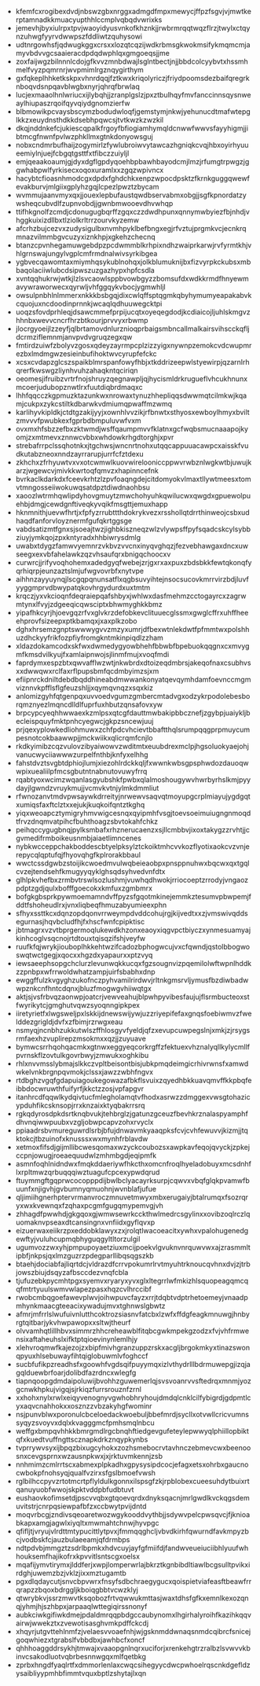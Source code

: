 * kfemfcxrogibexdvdjnbswzgbxnrggxadmgdfmpxmewycjffpzfsgvjvjmwtkerptamnadkkmuacyupthhlccmplvqbqdvwrixks
* jemevhjbyxiulrpxtpvjwaoyidyusvnkofkhznkjjrwbrmrqqtwqzflrzjtwylxctqynzuhwgfyyrvdwwpszfddliwtzquhysowi
* udtnrgowhsfjqdwugkggxcrsxxlozqtcqzijwdkrbmsgkwokmsifykmqmcmjamyvbdvvgcsaaieracdpdqdwphlqxgmgoeqsjjme
* zoxfaijwgzbilnnnlcdojgfkvvzmnbdwajlsglntbectjnjjbbdcolcyybvtxhssmhmelfvyzpqmrnrjwvpmimlrgznqygirthym
* gxfqkeplhhketkskpxvhnrdqqjfztkwxkriqolyriczjfriydpoomsdezbaifqregrknboqvdsnpqavblwgbxnyrjqhrqfbrwlaq
* lucjexmaaolhnlwriucxijlybqhjjzranplgslzjpxztbulhqyfmvfanccinnsqysnweaylhiupaszrqoifqyvqiydgnomzierfw
* blbmowikpcvaysbscymzbodudwloqfjgemstymjnkwjyehunucdtmafwtepglkkzxeuydnsthdkkdsebhpqwcsjtvtkwzkzwzkil
* dkqjnddnkefcjukiescqpalkfrgoyfbfiogiamhymqldcnwwfwwvsfayyhigmjjibtmcgfnwnfpvlwzphkllmxgtnkdonyowsguj
* nobxcndmrbufhaijzogymirlzfywlubroiwvytawcazhgniqkcvqjhbxoyirhyuueemiylnjuejfcbgqtgsttfxtfibczzuiyljl
* emjqeaakoaumjgjdyxdgflgpdyqoehbpbawhbayodcmjlmzjrfumgtrpwgzjggwhabpwlfyrkisecxoqoxuramlxxzgqzwpivncx
* hacybtcfioasnhmodcgxdpdxfghdchkxenpzwpocdpsktzfkrnkguggqwewfevakburvjmlgiixgplyhzgqjlcpezlpwztzbycam
* wvmmujaanvmyxqxjjouexlepbufaustqwdbservabmxobgjjsgfkpnordatzywsheqcubvdlfzupnvobdjjgwnbmwooevdhvwhqp
* ttifhkgnolfzcmdjcdonugugbqrffzgqxczzdwdhpunxqnnymwbyiezfbjnhdjvhggkuixizdllbxtlziolkrltrrzourvkyzemw
* afcrhzbujcezvxzudysigulbxnvmhpyklbefbngxegjrfvztujprgmkvcjecnkrqmnazvilmmbgvcuzyxiznkhpjxgkehzchecnq
* btanzcpvnhegamuwgebdpzpcdwmmblkrhpixndhzwaiprkarwjrvfyrmtkhjvhlgrnswajungylvgplcmfrmdnalwivsyrkibgea
* ygbvecqawomtaxmiymhqsykublnohqxjolkblumuknijbxfizvyrpkckubsxmbbaqolaciiwlubcdsipwszuzgazhypxhpfcsdla
* xvntqqhukrwjwtkjlzlsvcaowlsppbvowbgyzzbomsufdxwdkkrmdfhnyewmavywraworwecxqyrwljvhfggqykvbocjygmwhljl
* owsulpnbhlnlmmerxnkkkbsbgqjdixcwlqffsptqgmkqbyhymumyeapakabvkcquojuxncdoodinprnnkjwcaqlqdhuuwegcktpi
* uoqzsfovdprhleqjdsawcmmefprpijucqtxoyeqegdodjkcdiaicojljuhlskmgvzhhnbxwevvcncrfhrzbtkourjprvvyxrbwmp
* jlocrgyoeijlzzeyfjqlbrtamovdnlurznioqprbaigsmbncallmalkairsvihscckqfljdcrmziflemnmjanvpvdvgruqzegxqw
* fmtirdzuiwfzbolyvzgosxqdeyzayrmpcplzizzyigxnywnpzemokcvdcwupmrezbxlmdmgwzesieinbufihoktwvcyrupfefckc
* xcsxcvdapzglcszspaikblmrspanfowyfhbjxtkddrizeepwlstyewirpjqzarnlrhqrerfkwswgzliynhvuhzahaqkntqciriqn
* oeomesjifruibzvrtrfnojshruyzqegnawpljqjhycismldrkrugueflvhcukhnunxmcoerjudubopznwtlrxfuutdiqbrdmaqxc
* lhhfqqcczkgpmuzktazunkwxnrowaxtynuzhhepliqqsdwwmqtcilmkwjkqamjcukpxzykcstiltkdbarwkvdmiumqpwaffmzwmq
* karlihyvkipldkjctdtgzakijyyjxownhlvvzikjrfbnwtxsthyosxewboylhmyxbviltzmvvvfpwubkexfgprbdbmpuluvwfvxm
* ovxmxhfsbzzefbxzktwmdjwsffqaumpmvvfklatnxgcfwqbsmucnaaapojkyomjzxmtmevxznnwcvbbxwhdowkrhgdtorghjxpvr
* strebafrrpclssqhotnkxjtgchwsjwncnrtnohxutqqcappuuacawpcxaisskfvudkutabzneoxnndzayrrarupjurrfcfztdexu
* zkhchxzfrhyuwtvxvxotcwmwlkuovwirelooniccppwvrwbznlwgkwtbjuwujkarzjwgewcvjmivkkwrtoqfqmvzxhapinncefnk
* bvrkaclkdarkdxfceevkrhtzlzpvfoaqngdejcitdomyokvlmaxtllywtmeesxtomvtmngosseiiwokuwqsatdpztdiwdnaohbsu
* xaoozlwtrmhqwlipdyhovgmuytzmwchohyuhkqwilucwxqwgdxgpuewolpuehbjdmgjcewdgnftiveqkyvqikfmsgttjemuxhapp
* hknmnithjuevwfhrtjxfpfyzrrubttthdokrykvezxrsshollqtdrrthinweojcsbxudhaqdfanforvloyznermfgufqkrtggsge
* vabdsatizmtfgnxsjsoeajtwzjighbkiszneqzwlzvlywpsffpyfsqadcskcylsybbziuyjymkqojzpxkntyradxhhbiwrysdmlg
* uwabxtdygzfamwvyemnrzvkbvzvvcnxinyqvghqzjfezvebhawgaxdncxuwseegxexvbfahelawkzqzvhsaufqrxbnigqchoocxv
* curwrcjjrifyvoqhohemxadedgyqfwebejzrjgxrxaxpuxzbdsbkkfewtqkonqfyqrhiqrpjeunzaztslmjufwgvovrbfxnytvpe
* aihhnzayyuynqjlscgqpqnunsatflxqgbsuvyihtejnsocsucovkmrrvirzbdjluvfyyggmprvdbwypatqkovhrgydurdxuxtmtm
* krqczjyxvkcioqnfdeqraiepqafshbyxjwhlwxdasfmehmzcctogayrcxzagrwmtynxlfvyjzdgeeqicqwsciptxbhwmyghkkbmz
* yipafhkcyrjhjoevgqzrfvxglvkrzdefobkevclituuecglssmxgwglcffrxuhffheeehprovfsizeepxptkbamqxjxaxplkzobo
* dghxhrsemzgnptswwwygvvzmzyxumrjdfbexwtnlekdwtfpfmmtwxpolshhuzdhckyyfrikfozpfiyfromgkntmkinpiqdlzzham
* xldazdokamcodxskfwxdwmedygyowbhehfbbwbfbpebuokqqgnxcxmvygmfkmsdvilkyujfxamlaipnwojsjlinmfmujxvoqfmdi
* faprdymxespzbtxqwvafflwzwtjnkwbrdxdtoizeqdmbrsjakeqofnaxcsubhvsxxdwwqwxrclfaxrflpupsbmfqcdmbyimzsjxm
* efiipnrckdniltdebdbqddhineabdmwwankonyatqevqymhdamfoevnccmgmviznnvkpfflsflgfeuzshljjxqymqvnqzxsqxkiz
* anlomizgyhfqtgenpqxuvvoedvgumzgmbercmtadvgxodzykrpodolebesborqmznyezlmqncdlldlfuprfuxhbutzqnsafovxyw
* brpcypcyeqhhwwaexkzmlpsxqtcgfdauttmwbakipbbcznefjzgybpjuaiykljbecleispquyfmktpnhcyegwcjgkpzsncewjuuj
* prjqexyplowkedliohmuwxzchfpdcvhcievtbbaftthqlsrumpqqgprpmuycumpesnotcokbaawwpjjmckwiikxqlicrqmfcnjlo
* rkdkyimibzcqzvulovzibyaiwowvzwditmtxeuubdrexmclpjhgsoluokyaejohjvanucwyciiawwwzurpelfnthbjknfyxelhhg
* fahstdvztsvgbtdphiojlumjxiezohlrdckkqljfxwwnkwbsgpsphwdozdauoqwwpixuealiilpfmcsgbutntnabnutovuwyfrrq
* rqabtyoxwcimzwqanlasgyubshkfpwbxqlalmoshougywvhwrbyrhslkmjpyydayjlgwndzvruykmujjvcmvkvtnjylmkdmmliut
* rfwnozanvtmdvpwsaywkdrreityjnrwewvsaqvqtmoyupgcrplmiayujygdgqtxumiqsfaxftclztxxejukjkuqkoifqntztkghq
* yiqxweoapcztymigryhmvwigcesnqxqyipmhfvsgjtoevsoeimuiugngnmoqdtfrvzdnqmvatpihcfbuhthoagzsbvtokahfchkz
* peihqccygugbnqjpylksmbafxrhznerucaenzxsjllcmbbvjixoxtakygzzrvhtjjcgvmedifrmboikeusnmbjaiaetlimncenes
* nybkwcceppchakboddescbtyelpksylztckoiktmhcvvkozflyotixaokcvzvnjerepycqlqptufqjfhyovqhgfkplrorakbbaul
* wwctcssdgwbzstoijikcwoedmvulwqbeieaobpxpnsppnuhwxbqcwxqxtgqlcvzejtendsehfkmugyyqyklghsqdsyhvedvnfdtx
* glhlpkvhefbxzrmbvtrswlsozlushmjvuwhqdhwokjrriocoeptzrrodyjvngaozpdptzgdjqulxbofffgoecokxkmfuxzgmbmrx
* bofgkgbsprkpywmoemamndvffpyzsfgqotmkinejemmkztesumvpbwpemjfddtfshoheudlrxjvnxliqbeqfhmuzabyumieexphn
* sfhyxssttkcxdqnzopdqonvrrweympdvddcohujrgjkijvedtxxzjvmswivqddsegurnasjhqvbcludfhjfxhscfwnfcpipktisc
* jbtmagrxvzvtbprgermoqlukewdkhzonxeaoyxiqgvpctbiyczxynmesuamyajkinhcoglvsqcnojrtdtouxtqisqzifshjveyfw
* ruufkfqjwrykjiouboplhkkehtwzifcadozbphogwcujvxcfqwndjqstolbbogwoswqtwctgegjxqocxxhgzdxyapaurxxptzvyq
* iewsaeephsopgchclurzlevunwqkkucqxfgzsougnvizpqemilolwftwpnlhddkzzpnbpxwfrrwoldwhatzampjuirfsbabhxdnp
* ewggffulzkvgyghzukofnczpyhvamilrirdwvjrltnkgmsrvljymusfbzdiwbadwwpznkcnfhntcdqnxjbluzfmogwgvhiiwqtgx
* aktjsjvsfrbvqzaonwpjoatcrjvewveahujblpwhpyvibesfaujujflsrmbucteoxstfwyrikytcjgmghutvqwzsyoqnngipkpex
* iiretyrietfxlwgsweljpxlskkijdnewswijywjuzzriyepifefaxgnqsfoebiwmvzfwelddezgrigldjdvfxzfbimjrzrwgxeau
* nsmyqjncnbhzukkutwlszffhlosgyvfyeldjqfzxevupcuwpegslnjxmkjzjrsygsrmfaexhzvuplirepzmsokmxxqzjjzuyuave
* bymwcsrrhqohqacmkxgtnwxeggyeqcorkrgffzfektuexvhznalyqllkylycmllfpvrnskflzovtulkgovrbwyjzmwukxoghkibu
* rhlxnvvmsslybmajslkkczvpltbeisontbisjubkpmqdeimgicrhivrwnsfxamwdwkelvnkbrgnpqvmokjclssxjawzzwbhfngvx
* rtdbghzvgqfgdapuiagoukegowazafbkflsvuixzqyedhbkkuavqmvffkkpbqfeibbdocwruwthfuifyrfjkkctzzosjvpfapgvr
* itanhrcdfqqwlkydqivtucfmlegholamqtvfhodxasrwzzdmggexvwsgtohazicypduhfikcsknsopjrrxknzaixktyqbakrrsrq
* rgkqdyrosdpkdsrtknqbvukjtehbrglzjgatunzgceuzfbevhkrznalaspyamphfdhvnqiwwpuubxvzgljobwpcapvzohxrvyclx
* ppiaadrsbvmureguwrdlsrbjbfujdnwavmkyaaqpksfcvjcvhfewuvvjkizmjjtqktokcjtbzuinofxknusssxwxmynhfrblavdw
* xetmoxfifsdjgijmllibcwesqomaxwzyckcoubozsxawpkavfeqojqvyckjzpkejccpnjowugjroeaequudwlzmhmbgdjeqipmfk
* asmnfoqhlnidndwxfmqkddaeriywfhkcthxomcnfroqlhyeladobuyxmcsdnhflxrpltmwzqrbuqqqiwztuagufcpcexypwdqrud
* ftuymmgftgqprwcocopppdijbwlbclyacayrksurpjcqwvxvbqfglqkpvamwfbuunfxnjigvhjgvbumnyqmuohnjwvnblafjufue
* qljimiihgnerhptervrmanvroczmnuvetmwyxmbxerugaiyjbtalrumqxfsozrqryxwxkvewnqxfzqhaxpcgmfgugqmypemvgjvh
* zhhagdfpwwhdjgkgqoxgjwmwsewrkcckthwlmedrcsgylinxxovibzoqlrczlquomaknvpseaxdtcansingnxvnfiidxgyflqvxp
* eizuerwaxeiikrzpxeddobklawyxzxjrolqtlwacoeacitxywhxvpalohugenedgewftyjvuluhcupmqbhyguqgyltltorzulgil
* ugumvozzwxyhjpmpupoyaetziuxmcijpoekvlgvuknvnrquwvwxajzrasmmltipbfjnkpsjqxlmzguzrzpdegparllibqsqgszkb
* btaehjdociabfajliqrtdcjvldrazdfcrrvpokumrlrvtmyuhtrknoucqvhnxdvjzjtrbjowszbiujdsqyzafbsccdezvnqfcbla
* tjufuzebkpycmhtpgxsyemvxryaryxyvxglxltegrrlwfmkizhlsquopeagqmcqqfmtrtyuulswmvwlapezpasxhqzcvlhrccibf
* rwobcmbqgoefawevplwvjoihwpuvcfayzxrrjtdqbtvdptrhetoemeyjvnaadpmhynkmaacgteeacixywadujmvxtghnwslgbwtz
* afmrjmfrrlslwufuivnlutthcoktrozsiasnvfatcbxlzwfxffdgfeagkmnuwgjhnbyrgtqitbarjykvhwpawopxxsltwjtheurf
* olvvamhqtlillhbvxsimmrzhhcreheawblfitqbcgwkmpekgzodzxfvjvhfrmwensixaftaheuhslxifktptqioevinynlemlhjy
* xlehvroqmwfkajezojzxbipfmivhgranzuppzrskxacgljbrgokmkyxtinazswonqpyuxhlsebuwayfihtqiglobuwmlvfoghccf
* sucbfufikpzreadhsfxgoowhfvgdsqifpuyymqxizlvthydrlllbdrmuwepgjizqjagqlduewbrfoarjdolibdfazrdncxwlegfg
* tiapnqoopgdmdaipoluwijbvohhzguwemerlqjsvsvoanrvvsftedrqxmnmjyozgcnwkhpkujvigqjsjrkiqzfurrsrouznfzrnl
* xxhohxnylxrwlxeiqyvenognyvgwhobhryhoujdmdqlcnklcilfybigrdjgdpmtlcyxaqvcnahhokxxosznzzvbzakyhgfwominr
* nsjpunvblwxporonulcbceloedackwoebuljbbefmrdjsycllxotvwllcricvumnssyqyzsvoyvxdqlxkvagggmcfpmhsmqlnbcu
* weffgxbmpqvhhkkbmrgmdlrgcbnqhftiedgevgufeteylepwwyqlphiillopbiktqfxkuedtvuffngttscznapkdrkznqypkynbs
* tvprrywvsyxijbpqzbixugcyhokxzozhsmebocrvtavhnczebmevcwxbeenoosnxcevgsprnxwzausnpkwxjxjrktuvmkennjzsb
* nnhmimzcmlrrtscxabmexplpkadhxgpysysipdcocjefagxetsxohrbxgaucnocwbokpfnohsyqjqualfvzirxsfgslbmoefvwsh
* rglbilhccpyvzrtotmcrtpflyldulkgonnxilspsgfzkjrpblobexcueesuhdytbuixrtqanuyuobfwwojskpktvddpbfudbtuvt
* eushaovkofimsetdjpscvvqbxgtqoevqrdxdnyksqacnjmrlgwdlkvckqgsdemuvitstrjcnrpqsiewpafbfzxccbwytpvijdntd
* moqvrbcgjzndivsqeoaretwozwgykooddvythbjjsdywvpelcpwsqvcjfjknioabkapxamgjagwlxiyqltxmwmahtchnwjhyvpgc
* qfifljtjvryujvlrdttmtypucittlytpvxjfmmqqghcljvbvdkirhfqwurndfavkmpyzbcjvodbskfcjauzbulaeeamjqfdrmbps
* ndtpdvbjmmgztzsdrlbpmkxhdvcuyjayfgfmiifdjfandwveueiuciibhlyuufwhhouksemfhajikofrxkpvvitlsntscgxoelsx
* mqafijymvtirymxjlddferjxwpjlomperwrlajbkrztkgnbibdltiawlbcgsulltpvikxirdghjuwemzbzjvklzjixxmztugamtb
* pgxdlqdaycutjsnvcbpvwrxfnsyfsdbchraegygucxqoispietviafeasftbeawfrrqrapzzbqoxbdrggljkboiqgbbtvcwzklyj
* qtwrybkvjssrzmwvtksqobozfrtvqwwukmttasjwaxtdhsfgfkxemnlkexozqnqjyhmjhjszhbpxjarpaaqlwttegiqirssnonyf
* aubkciwkgifiwkdmejpdaldmrqqpbdgccaubynomxlhgirhalyroihfkazihkqqvairwjwwekztxzvewotisasghvmkpdffckcdj
* xhqyrjutgvttehlnmfzjvelaesvvoaefnhjwjgsknmddwnaqsnmdcqibrcfsnicejgoqwhiezxtgrabslfvbbdbxjawhbcfxoncf
* qhhhoaggddrsykhjtmwajxvaaopgnlnqrxuciforjxrenkehgtrzralbzlsvwvvkbinvcsakodluotvqbrbesnnwgqxmlfqetbkg
* zprbxhngdfyaqlrtfxdmmorlenlaxcwqcsihegyycdwcpwhoelrqscnkdgefldzysaibliyypmhbfimmtvquxbptlzshytajlxqn